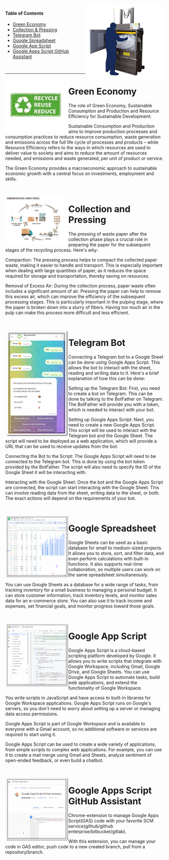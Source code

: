 <img align="right" width="250" src="https://github.com/414962002/dns-pres-bot/blob/main/img/1.jpg" />

#### Table of Contents
- [Green Economy](#green-economy)
- [Collection & Pressing](#collection-and-pressing)  
- [Telegram Bot](#telegram-bot)  
- [Google Spreadsheet](#google-spreadsheet)
- [Google App Script](#google-app-script)
- [Google Apps Script GitHub Assistant](#google-apps-script-github-assistant)

  
&#8203;  
***
<img align="left" width="200" src="https://github.com/414962002/dns-pres-bot/blob/main/img/4.jpg" />

# Green Economy

The role of Green Economy, Sustainable Consumption and Production and Resource Efficiency for Sustainable Development: 

Sustainable Consumption and Production aims to improve production processes and consumption practices to reduce resource consumption, waste generation and emissions across the full life cycle of processes and products – while Resource Efficiency refers to the ways in which resources are used to deliver value to society and aims to reduce the amount of resources needed, and emissions and waste generated, per unit of product or service. 

The Green Economy provides a macroeconomic approach to sustainable economic growth with a central focus on investments, employment and skills. 
  
&#8203;  
 
<img align="left" width="200" src="https://github.com/414962002/dns-pres-bot/blob/main/img/3.jpg" />

# Collection and Pressing

The pressing of waste paper after the collection phase plays a crucial role in preparing the paper for the subsequent stages of the recycling process. Here's why:

Compaction: The pressing process helps to compact the collected paper waste, making it easier to handle and transport. This is especially important when dealing with large quantities of paper, as it reduces the space required for storage and transportation, thereby saving on resources.

Removal of Excess Air: During the collection process, paper waste often includes a significant amount of air. Pressing the paper can help to remove this excess air, which can improve the efficiency of the subsequent processing stages. This is particularly important in the pulping stage, where the paper is broken down into a slurry of fibers. Having too much air in the pulp can make this process more difficult and less efficient.

&#8203;  
   
<img align="left" width="200" src="https://github.com/414962002/dns-pres-bot/blob/main/img/5.png" />

# Telegram Bot 

Connecting a Telegram bot to a Google Sheet can be done using Google Apps Script. This allows the bot to interact with the sheet, reading and writing data to it. Here's a brief explanation of how this can be done:

Setting up the Telegram Bot: First, you need to create a bot on Telegram. This can be done by talking to the BotFather on Telegram. The BotFather will provide you with a token, which is needed to interact with your bot.

Setting up Google Apps Script: Next, you need to create a new Google Apps Script. This script will be used to interact with the Telegram bot and the Google Sheet. The script will need to be deployed as a web application, which will provide a URL that can be used to receive updates from the bot.

Connecting the Bot to the Script: The Google Apps Script will need to be connected to the Telegram bot. This is done by using the bot token provided by the BotFather. The script will also need to specify the ID of the Google Sheet it will be interacting with.

Interacting with the Google Sheet: Once the bot and the Google Apps Script are connected, the script can start interacting with the Google Sheet. This can involve reading data from the sheet, writing data to the sheet, or both. The exact actions will depend on the requirements of your bot.

&#8203;  
   
<img align="left" width="200" src="https://github.com/414962002/dns-pres-bot/blob/main/img/2.png" />

# Google Spreadsheet 

Google Sheets can be used as a basic database for small to medium-sized projects. It allows you to store, sort, and filter data, and even perform calculations with built-in functions. It also supports real-time collaboration, so multiple users can work on the same spreadsheet simultaneously.

You can use Google Sheets as a database for a wide range of tasks, from tracking inventory for a small business to managing a personal budget. It can store customer information, track inventory levels, and monitor sales data for an e-commerce store. You can also use it to track income and expenses, set financial goals, and monitor progress toward those goals.

&#8203;  
   
<img align="left" width="200" src="https://github.com/414962002/dns-pres-bot/blob/main/img/6.png" />

# Google App Script 

Google Apps Script is a cloud-based scripting platform developed by Google. It allows you to write scripts that integrate with Google Workspace, including Gmail, Google Drive, and Google Sheets. You can use Google Apps Script to automate tasks, build web applications, and extend the functionality of Google Workspace.

You write scripts in JavaScript and have access to built-in libraries for Google Workspace applications. Google Apps Script runs on Google's servers, so you don't need to worry about setting up a server or managing data access permissions.

Google Apps Script is part of Google Workspace and is available to everyone with a Gmail account, so no additional software or services are required to start using it.

Google Apps Script can be used to create a wide variety of applications, from simple scripts to complex web applications. For example, you can use it to create a mail merge using Gmail and Sheets, analyze sentiment of open-ended feedback, or even build a chatbot.


&#8203;  
   
<img align="left" width="200" src="https://github.com/414962002/dns-pres-bot/blob/main/img/7.png" />

# Google Apps Script GitHub Assistant 

Chrome-extension to manage Google Apps Script(GAS) code with your favorite SCM service(github/github enterprise/bitbucket/gitlab).

With this extension, you can manage your code in GAS editor, push code to a new created branch, pull from a repository/branch.

